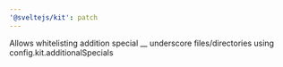 ```yaml
---
'@sveltejs/kit': patch
---
```


Allows whitelisting addition special \_\_ underscore files/directories using config.kit.additionalSpecials
